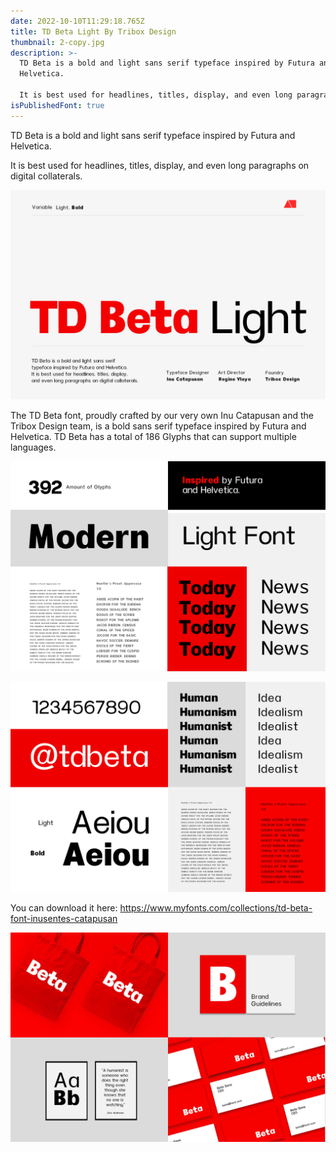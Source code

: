 ```yaml
---
date: 2022-10-10T11:29:18.765Z
title: TD Beta Light By Tribox Design
thumbnail: 2-copy.jpg
description: >-
  TD Beta is a bold and light sans serif typeface inspired by Futura and
  Helvetica.

  It is best used for headlines, titles, display, and even long paragraphs on digital collaterals.
isPublishedFont: true
---
```

<!--StartFragment-->

TD Beta is a bold and light sans serif typeface inspired by Futura and Helvetica.

It is best used for headlines, titles, display, and even long paragraphs on digital collaterals.

<!--EndFragment-->

![](1-copy.jpg)

<!--StartFragment-->

The TD Beta font, proudly crafted by our very own Inu Catapusan and the Tribox Design team, is a bold sans serif typeface inspired by Futura and Helvetica. TD Beta has a total of 186 Glyphs that can support multiple languages.

<!--EndFragment-->

![](3-copy.jpg)

![](4-copy.jpg)

Y﻿ou can download it here: https://www.myfonts.com/collections/td-beta-font-inusentes-catapusan



![](5-copy.jpg)